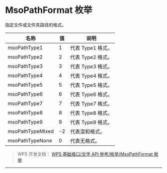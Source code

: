 # MsoPathFormat 枚举

指定文件或文件夹路径的格式。

| 名称             | 值  | 说明              |
|------------------|-----|-------------------|
| msoPathType1     | 1   | 代表 Type1 格式。 |
| msoPathType2     | 2   | 代表 Type2 格式。 |
| msoPathType3     | 3   | 代表 Type3 格式。 |
| msoPathType4     | 4   | 代表 Type4 格式。 |
| msoPathType5     | 5   | 代表 Type5 格式。 |
| msoPathType6     | 6   | 代表 Type6 格式。 |
| msoPathType7     | 7   | 代表 Type7 格式。 |
| msoPathType8     | 8   | 代表 Type8 格式。 |
| msoPathType9     | 9   | 代表 Type9 格式。 |
| msoPathTypeMixed | -2  | 代表混和格式。    |
| msoPathTypeNone  | 0   | 代表无格式。      |

> WPS 开发文档： [WPS 基础接口/文字 API 参考/枚举/MsoPathFormat 枚举](https://qn.cache.wpscdn.cn/encs/doc/office_v19/topics/WPS%20%E5%9F%BA%E7%A1%80%E6%8E%A5%E5%8F%A3/%E6%96%87%E5%AD%97%20API%20%E5%8F%82%E8%80%83/%E6%9E%9A%E4%B8%BE/MsoPathFormat%20%E6%9E%9A%E4%B8%BE.html)

------------------------------------------------------------------------
